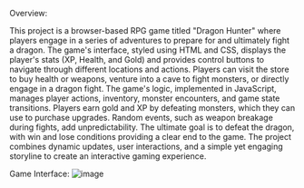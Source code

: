 Overview:

This project is a browser-based RPG game titled "Dragon Hunter" where players engage in a series of adventures to prepare for and ultimately fight a dragon. The game's interface, styled using HTML and CSS, displays the player's stats (XP, Health, and Gold) and provides control buttons to navigate through different locations and actions. Players can visit the store to buy health or weapons, venture into a cave to fight monsters, or directly engage in a dragon fight. The game's logic, implemented in JavaScript, manages player actions, inventory, monster encounters, and game state transitions. Players earn gold and XP by defeating monsters, which they can use to purchase upgrades. Random events, such as weapon breakage during fights, add unpredictability. The ultimate goal is to defeat the dragon, with win and lose conditions providing a clear end to the game. The project combines dynamic updates, user interactions, and a simple yet engaging storyline to create an interactive gaming experience.


Game Interface:
![image](https://github.com/user-attachments/assets/93fce203-04bc-4e19-b85d-a0a7c9f5dfbe)

